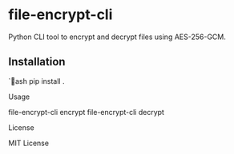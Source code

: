 ﻿# file-encrypt-cli

Python CLI tool to encrypt and decrypt files using AES-256-GCM.

## Installation
`ash
pip install .

Usage

file-encrypt-cli encrypt <file>
file-encrypt-cli decrypt <file>

License

MIT License
